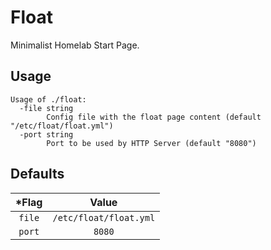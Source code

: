 # Float

Minimalist Homelab Start Page.

## Usage

``` console
Usage of ./float:
  -file string
        Config file with the float page content (default "/etc/float/float.yml")
  -port string
        Port to be used by HTTP Server (default "8080")
```

## Defaults

| ***Flag** |        **Value**       |
|:---------:|:----------------------:|
|   `file`  | `/etc/float/float.yml` |
|   `port`  |         `8080`         |
